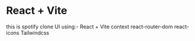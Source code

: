 # React + Vite
this is spotify clone UI using:-
React + Vite
context
react-router-dom
react-icons
Tailwindcss